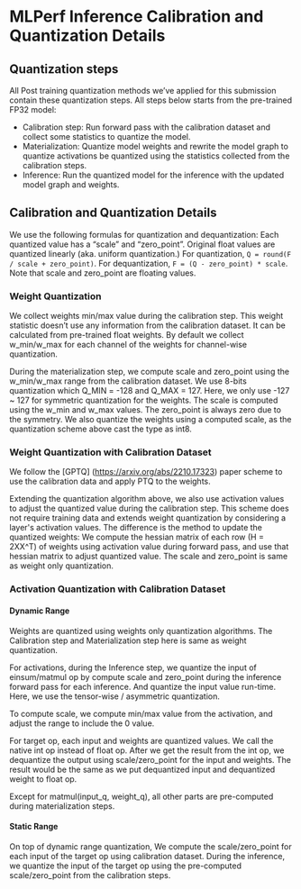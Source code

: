# MLPerf Inference Calibration and Quantization Details

## Quantization steps

All Post training quantization methods we’ve applied for this submission contain these quantization steps. All steps below starts from the pre-trained FP32 model:

*   Calibration step: Run forward pass with the calibration dataset and collect some statistics to quantize the model.
*   Materialization: Quantize model weights and rewrite the model graph to quantize activations be quantized using the statistics collected from the calibration steps.
*   Inference: Run the quantized model for the inference with the updated model graph and weights.


## Calibration and Quantization Details

We use the following formulas for quantization and dequantization: Each quantized value has a “scale” and “zero\_point”. Original float values are quantized linearly (aka. uniform quantization.) For quantization, `Q = round(F / scale + zero_point)`. For dequantization, `F = (Q - zero_point) * scale`. Note that scale and zero\_point are floating values.


### Weight Quantization

We collect weights min/max value during the calibration step. This weight statistic doesn’t use any information from the calibration dataset. It can be calculated from pre-trained float weights. By default we collect w\_min/w\_max for each channel of the weights for channel-wise quantization.

During the materialization step, we compute scale and zero\_point using the w\_min/w\_max range from the calibration dataset. We use 8-bits quantization which Q\_MIN = -128 and Q\_MAX = 127. Here, we only use -127 ~ 127 for symmetric quantization for the weights. The scale is computed using the w\_min and w\_max values. The zero\_point is always zero due to the symmetry. We also quantize the weights using a computed scale, as the quantization scheme above cast the type as int8.


### Weight Quantization with Calibration Dataset

We follow the [GPTQ] (https://arxiv.org/abs/2210.17323) paper scheme to use the calibration data and apply PTQ to the weights.

Extending the quantization algorithm above, we also use activation values to adjust the quantized value during the calibration step. This scheme does not require training data and extends weight quantization by considering a layer's activation values. The difference is the method to update the quantized weights: We compute the hessian matrix of each row (H = 2XX^T) of weights using activation value during forward pass, and use that hessian matrix to adjust quantized value. The scale and zero\_point is same as weight only quantization. 


### Activation Quantization with Calibration Dataset


#### Dynamic Range

Weights are quantized using weights only quantization algorithms. The Calibration step and Materialization step here is same as weight quantization. 

For activations, during the Inference step, we quantize the input of einsum/matmul op by compute scale and zero\_point during the inference forward pass for each inference. And quantize the input value run-time. Here, we use the tensor-wise / asymmetric quantization.

To compute scale, we compute min/max value from the activation, and adjust the range to include the 0 value.

For target op, each input and weights are quantized values. We call the native int op instead of float op. After we get the result from the int op, we dequantize the output using scale/zero\_point for the input and weights. The result would be the same as we put dequantized input and dequantized weight to float op.

Except for matmul(input\_q, weight\_q), all other parts are pre-computed during materialization steps.


#### Static Range

On top of dynamic range quantization, We compute the scale/zero\_point for each input of the target op using calibration dataset. During the inference, we quantize the input of the target op using the pre-computed scale/zero\_point from the calibration steps.
